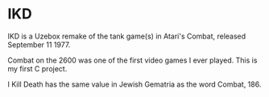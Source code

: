 # IKD

IKD is a Uzebox remake of the tank game(s) in Atari's Combat, released September 11 1977.

Combat on the 2600 was one of the first video games I ever played. This is my first C project.

I Kill Death has the same value in Jewish Gematria as the word Combat, 186.
